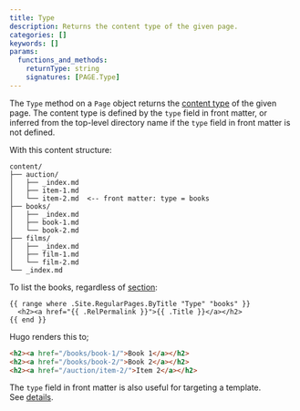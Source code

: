 ```yaml
---
title: Type
description: Returns the content type of the given page.
categories: []
keywords: []
params:
  functions_and_methods:
    returnType: string
    signatures: [PAGE.Type]
---
```


The `Type` method on a `Page` object returns the [content type](g) of the given page. The content type is defined by the `type` field in front matter, or inferred from the top-level directory name if the `type` field in front matter is not defined.

With this content structure:

```text
content/
├── auction/
│   ├── _index.md
│   ├── item-1.md
│   └── item-2.md  <-- front matter: type = books
├── books/
│   ├── _index.md
│   ├── book-1.md
│   └── book-2.md
├── films/
│   ├── _index.md
│   ├── film-1.md 
│   └── film-2.md
└── _index.md
```

To list the books, regardless of [section](g):

```go-html-template
{{ range where .Site.RegularPages.ByTitle "Type" "books" }}
  <h2><a href="{{ .RelPermalink }}">{{ .Title }}</a></h2>
{{ end }}
```

Hugo renders this to;

```html
<h2><a href="/books/book-1/">Book 1</a></h2>
<h2><a href="/books/book-2/">Book 2</a></h2>
<h2><a href="/auction/item-2/">Item 2</a></h2>
```

The `type` field in front matter is also useful for targeting a template. See&nbsp;[details].

[details]: /templates/lookup-order/#target-a-template

